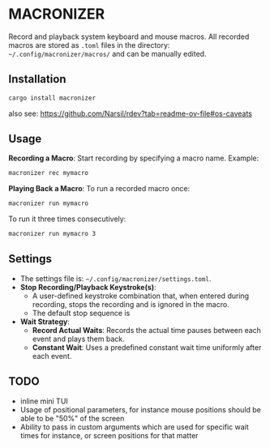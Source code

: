 # MACRONIZER

Record and playback system keyboard and mouse macros. All recorded macros are
stored as `.toml` files in the directory: `~/.config/macronizer/macros/` and can be
manually edited.

## Installation
```bash
cargo install macronizer
```

also see: https://github.com/Narsil/rdev?tab=readme-ov-file#os-caveats

## Usage
**Recording a Macro**:
   Start recording by specifying a macro name. Example:
```bash
macronizer rec mymacro
```

**Playing Back a Macro**:
To run a recorded macro once:
```bash
macronizer run mymacro
```

To run it three times consecutively:
```bash
macronizer run mymacro 3
```

## Settings
- The settings file is: `~/.config/macronizer/settings.toml`.
- **Stop Recording/Playback Keystroke(s)**:
  - A user-defined keystroke combination that, when entered during recording,
    stops the recording and is ignored in the macro.
  - The default stop sequence is <Esc><Esc><Esc>
- **Wait Strategy**:
  - **Record Actual Waits**: Records the actual time pauses between each event
    and plays them back.
  - **Constant Wait**: Uses a predefined constant wait time uniformly after each
    event.

## TODO
- inline mini TUI
- Usage of positional parameters, for instance mouse positions should be able to
  be "50%" of the screen
- Ability to pass in custom arguments which are used for specific wait times for
  instance, or screen positions for that matter

